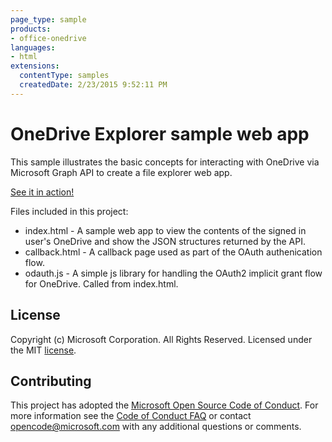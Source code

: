 ```yaml
---
page_type: sample
products:
- office-onedrive
languages:
- html
extensions:
  contentType: samples
  createdDate: 2/23/2015 9:52:11 PM
---
```

# OneDrive Explorer sample web app

This sample illustrates the basic concepts for interacting with OneDrive via Microsoft Graph API to create a file explorer web app.

[See it in action!](https://dev.onedrive.com/odx/index.html)

Files included in this project:

* index.html - A sample web app to view the contents of the signed in user's OneDrive and show the JSON structures returned by the API.
* callback.html - A callback page used as part of the OAuth authenication flow.
* odauth.js - A simple js library for handling the OAuth2 implicit grant flow for OneDrive. Called from index.html.

## License

Copyright (c) Microsoft Corporation. All Rights Reserved. Licensed under the MIT [license](LICENSE.txt).

## Contributing

This project has adopted the [Microsoft Open Source Code of Conduct](https://opensource.microsoft.com/codeofconduct/). For more information see the [Code of Conduct FAQ](https://opensource.microsoft.com/codeofconduct/faq/) or contact [opencode@microsoft.com](mailto:opencode@microsoft.com) with any additional questions or comments.
